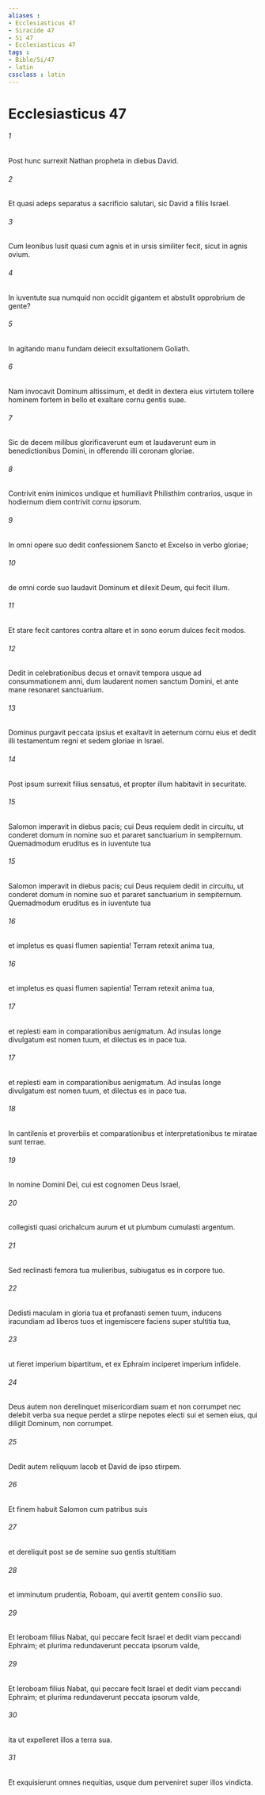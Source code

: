 ```yaml
---
aliases : 
- Ecclesiasticus 47
- Siracide 47
- Si 47
- Ecclesiasticus 47
tags : 
- Bible/Si/47
- latin
cssclass : latin
---
```


# Ecclesiasticus 47

###### 1
Post hunc surrexit Nathan propheta in diebus David.
###### 2
Et quasi adeps separatus a sacrificio salutari, sic David a filiis Israel.
###### 3
Cum leonibus lusit quasi cum agnis et in ursis similiter fecit, sicut in agnis ovium.
###### 4
In iuventute sua numquid non occidit gigantem et abstulit opprobrium de gente?
###### 5
In agitando manu fundam deiecit exsultationem Goliath.
###### 6
Nam invocavit Dominum altissimum, et dedit in dextera eius virtutem tollere hominem fortem in bello et exaltare cornu gentis suae.
###### 7
Sic de decem milibus glorificaverunt eum et laudaverunt eum in benedictionibus Domini, in offerendo illi coronam gloriae.
###### 8
Contrivit enim inimicos undique et humiliavit Philisthim contrarios, usque in hodiernum diem contrivit cornu ipsorum.
###### 9
In omni opere suo dedit confessionem Sancto et Excelso in verbo gloriae;
###### 10
de omni corde suo laudavit Dominum et dilexit Deum, qui fecit illum.
###### 11
Et stare fecit cantores contra altare et in sono eorum dulces fecit modos.
###### 12
Dedit in celebrationibus decus et ornavit tempora usque ad consummationem anni, dum laudarent nomen sanctum Domini, et ante mane resonaret sanctuarium.
###### 13
Dominus purgavit peccata ipsius et exaltavit in aeternum cornu eius et dedit illi testamentum regni et sedem gloriae in Israel.
###### 14
Post ipsum surrexit filius sensatus, et propter illum habitavit in securitate.
###### 15
Salomon imperavit in diebus pacis; cui Deus requiem dedit in circuitu, ut conderet domum in nomine suo et pararet sanctuarium in sempiternum. Quemadmodum eruditus es in iuventute tua 
###### 15
Salomon imperavit in diebus pacis; cui Deus requiem dedit in circuitu, ut conderet domum in nomine suo et pararet sanctuarium in sempiternum. Quemadmodum eruditus es in iuventute tua 
###### 16
et impletus es quasi flumen sapientia! Terram retexit anima tua,
###### 16
et impletus es quasi flumen sapientia! Terram retexit anima tua,
###### 17
et replesti eam in comparationibus aenigmatum. Ad insulas longe divulgatum est nomen tuum, et dilectus es in pace tua.
###### 17
et replesti eam in comparationibus aenigmatum. Ad insulas longe divulgatum est nomen tuum, et dilectus es in pace tua.
###### 18
In cantilenis et proverbiis et comparationibus et interpretationibus te miratae sunt terrae.
###### 19
In nomine Domini Dei, cui est cognomen Deus Israel,
###### 20
collegisti quasi orichalcum aurum et ut plumbum cumulasti argentum.
###### 21
Sed reclinasti femora tua mulieribus, subiugatus es in corpore tuo.
###### 22
Dedisti maculam in gloria tua et profanasti semen tuum, inducens iracundiam ad liberos tuos et ingemiscere faciens super stultitia tua,
###### 23
ut fieret imperium bipartitum, et ex Ephraim inciperet imperium infidele.
###### 24
Deus autem non derelinquet misericordiam suam et non corrumpet nec delebit verba sua neque perdet a stirpe nepotes electi sui et semen eius, qui diligit Dominum, non corrumpet.
###### 25
Dedit autem reliquum Iacob et David de ipso stirpem.
###### 26
Et finem habuit Salomon cum patribus suis
###### 27
et dereliquit post se de semine suo gentis stultitiam 
###### 28
et imminutum prudentia, Roboam, qui avertit gentem consilio suo.
###### 29
Et Ieroboam filius Nabat, qui peccare fecit Israel et dedit viam peccandi Ephraim; et plurima redundaverunt peccata ipsorum valde,
###### 29
Et Ieroboam filius Nabat, qui peccare fecit Israel et dedit viam peccandi Ephraim; et plurima redundaverunt peccata ipsorum valde,
###### 30
ita ut expelleret illos a terra sua.
###### 31
Et exquisierunt omnes nequitias, usque dum perveniret super illos vindicta.
